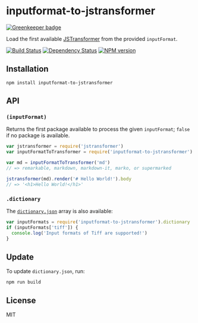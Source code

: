 # inputformat-to-jstransformer

[![Greenkeeper badge](https://badges.greenkeeper.io/jstransformers/inputformat-to-jstransformer.svg)](https://greenkeeper.io/)

Load the first available [JSTransformer](https://github.com/jstransformers/jstransformer) from the provided `inputFormat`.

[![Build Status](https://img.shields.io/travis/jstransformers/inputformat-to-jstransformer/master.svg)](https://travis-ci.org/jstransformers/inputformat-to-jstransformer)
[![Dependency Status](https://img.shields.io/david/jstransformers/inputformat-to-jstransformer.svg)](https://david-dm.org/jstransformers/inputformat-to-jstransformer)
[![NPM version](https://img.shields.io/npm/v/inputformat-to-jstransformer.svg)](https://www.npmjs.org/package/inputformat-to-jstransformer)

## Installation

    npm install inputformat-to-jstransformer

## API

### `(inputFormat)`

Returns the first package available to process the given `inputFormat`; `false` if no package is available.

```js
var jstransformer = require('jstransformer')
var inputFormatToTransformer = require('inputformat-to-jstransformer')

var md = inputFormatToTransformer('md')
// => remarkable, markdown, markdown-it, marko, or supermarked

jstransformer(md).render('# Hello World!').body
// => '<h1>Hello World!</h1>'
```

### `.dictionary`

The [`dictionary.json`](dictionary.json) array is also available:

``` js
var inputFormats = require('inputformat-to-jstransformer').dictionary
if (inputFormats['tiff']) {
  console.log('Input formats of Tiff are supported!')
}
```


## Update

To update `dictionary.json`, run:

```
npm run build
```

## License

MIT
